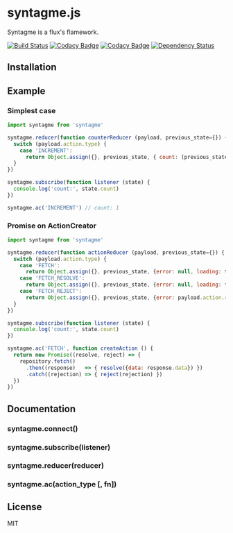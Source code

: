 # syntagme.js

Syntagme is a flux's flamework.

[![Build Status](https://travis-ci.org/rymizuki/syntagmejs.svg?branch=master)](https://travis-ci.org/rymizuki/syntagmejs)
[![Codacy Badge](https://api.codacy.com/project/badge/grade/906eea6b21ab40359f7d325e30a495bf)](https://www.codacy.com/app/ry-mizuki/syntagmejs)
[![Codacy Badge](https://api.codacy.com/project/badge/coverage/906eea6b21ab40359f7d325e30a495bf)](https://www.codacy.com/app/ry-mizuki/syntagmejs)
[![Dependency Status](https://gemnasium.com/rymizuki/syntagmejs.svg)](https://gemnasium.com/rymizuki/syntagmejs)

## Installation

## Example

### Simplest case

```javascript
import syntagme from 'syntagme'

syntagme.reducer(function counterReducer (payload, previous_state={}) {
  switch (payload.action.type) {
    case 'INCREMENT':
      return Object.assign({}, previous_state, { count: (previous_state.count || 0) + 1 })
  }
})

syntagme.subscribe(function listener (state) {
  console.log('count:', state.count)
})

syntagme.ac('INCREMENT') // count: 1
```

### Promise on ActionCreator

```javascript
import syntagme from 'syntagme'

syntagme.reducer(function actionReducer (payload, previous_state={}) {
  switch (payload.action.type) {
    case 'FETCH':
      return Object.assign({}, previous_state, {error: null, loading: true})
    case 'FETCH_RESOLVE':
      return Object.assign({}, previous_state, {error: null, loading: false, payload.action.data})
    case 'FETCH_REJECT':
      return Object.assign({}, previous_state, {error: payload.action.rejection, loading: false, data: null})
  }
})

syntagme.subscribe(function listener (state) {
  console.log('count:', state.count)
})

syntagme.ac('FETCH', function createAction () {
  return new Promise((resolve, reject) => {
    repository.fetch()
      .then((response)   => { resolve({data: response.data}) })
      .catch((rejection) => { reject(rejection) })
  })
})
```

## Documentation

### syntagme.connect()

### syntagme.subscribe(listener)

### syntagme.reducer(reducer)

### syntagme.ac(action_type [, fn])

## License

MIT
